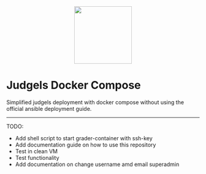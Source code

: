 <div align="center">  
  <img src="https://judgels.toki.id/img/logo.png" height="150" />
</div>

# Judgels Docker Compose

Simplified judgels deployment with docker compose without using the official ansible deployment guide.

--- 
TODO:
- Add shell script to start grader-container with ssh-key
- Add documentation guide on how to use this repository
- Test in clean VM
- Test functionality
- Add documentation on change username amd email superadmin